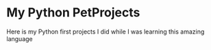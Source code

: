 # My Python PetProjects

Here is my Python first projects I did while I was learning this amazing language

